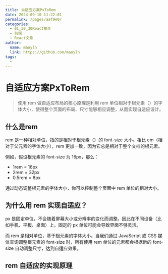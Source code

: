 ```yaml
---
title: 自适应方案PxToRem
date: 2024-09-10 11:22:01
permalink: /pages/aaf9e0/
categories: 
  - 01_30_30React相关
  - 前端
  - React文章
author: 
  name: maoyln
  link: https://github.com/maoyln
tags: 
  - 
---
```


# 自适应方案PxToRem

> 使用 rem 做自适应布局的核心原理是利用 rem 单位相对于根元素（<html>）的字体大小，使得整个页面的布局、尺寸能够相应调整，从而实现自适应设计。

## 什么是rem

rem 是一种相对单位，指的是相对于根元素（<html>）的 font-size 大小。相比 em（相对于父元素的字体大小），rem 更加一致，因为它总是相对于整个文档的根元素。

例如，假设根元素的 font-size 为 16px，那么：

- 1rem = 16px
- 2rem = 32px
- 0.5rem = 8px

通过动态调整根元素的字体大小，你可以控制整个页面中 rem 单位的相对大小。

## 为什么用 rem 实现自适应？

px 是固定单位，不会随着屏幕大小或分辨率的变化而调整。因此在不同设备（比如手机、平板、桌面）上，固定的 px 单位可能会导致界面不够灵活。

而 rem 是相对单位，基于根元素的字体大小。当我们通过 JavaScript 或 CSS 媒体查询调整根元素的 font-size 时，所有使用 rem 单位的元素都会根据新的 font-size 自动调整尺寸，达到自适应效果。

## rem 自适应的实现原理
